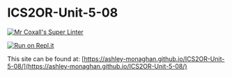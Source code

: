 # ICS2OR-Unit-5-08

[![Mr Coxall's Super Linter](https://github.com/ashley-monaghan/ICS2OR-Unit-5-08/workflows/Mr%20Coxall's%20Super%20Linter/badge.svg)](https://github.com/ashley-monaghan/ICS2OR-Unit-5-08/actions)

[![Run on Repl.it](https://repl.it/badge/github/ashley-monaghan/ICS2OR-Unit-5-08)](https://repl.it/github/ashley-monaghan/ICS2OR-Unit-5-08)

This site can be found at: [https://ashley-monaghan.github.io/ICS2OR-Unit-5-08/](https://ashley-monaghan.github.io/ICS2OR-Unit-5-08/)
